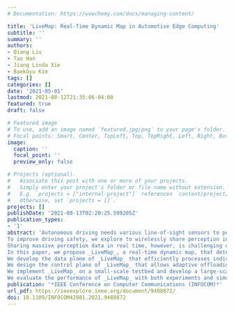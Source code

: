 ```yaml
---
# Documentation: https://wowchemy.com/docs/managing-content/

title: 'LiveMap: Real-Time Dynamic Map in Automotive Edge Computing'
subtitle: ''
summary: ''
authors:
- Qiang Liu
- Tao Han
- Jiang Linda Xie
- BaekGyu Kim
tags: []
categories: []
date: '2021-05-01'
lastmod: 2021-08-12T21:35:06-04:00
featured: true
draft: false

# Featured image
# To use, add an image named `featured.jpg/png` to your page's folder.
# Focal points: Smart, Center, TopLeft, Top, TopRight, Left, Right, BottomLeft, Bottom, BottomRight.
image:
  caption: ''
  focal_point: ''
  preview_only: false

# Projects (optional).
#   Associate this post with one or more of your projects.
#   Simply enter your project's folder or file name without extension.
#   E.g. `projects = ["internal-project"]` references `content/project/deep-learning/index.md`.
#   Otherwise, set `projects = []`.
projects: []
publishDate: '2021-08-13T02:20:25.599205Z'
publication_types:
- '1'
abstract: 'Autonomous driving needs various line-of-sight sensors to perceive surroundings that could be impaired under diverse environment uncertainties such as visual occlusion and extreme weather.
To improve driving safety, we explore to wirelessly share perception information among connected vehicles within automotive edge computing networks.
Sharing massive perception data in real time, however, is challenging under dynamic networking conditions and varying computation workloads.
In this paper, we propose _LiveMap_, a real-time dynamic map, that detects, matches, and tracks objects on the road with crowdsourcing data from connected vehicles in sub-second.
We develop the data plane of _LiveMap_ that efficiently processes individual vehicle data with object detection, projection, feature extraction, object matching, and effectively integrates objects from multiple vehicles with object combination.
We design the control plane of _LiveMap_ that allows adaptive offloading of vehicle computations, and develop an intelligent vehicle scheduling and offloading algorithm to reduce the offloading latency of vehicles based on deep reinforcement learning (DRL) techniques.
We implement _LiveMap_ on a small-scale testbed and develop a large-scale network simulator.
We evaluate the performance of _LiveMap_ with both experiments and simulations, and the results show _LiveMap_ reduces 34.1% average latency than the baseline solution.'
publication: '*IEEE Conference on Computer Communications (INFOCOM)*'
url_pdf: https://ieeexplore.ieee.org/document/9488872/
doi: 10.1109/INFOCOM42981.2021.9488872
---
```

